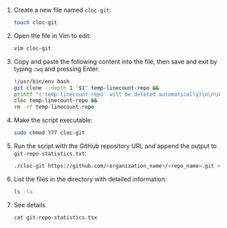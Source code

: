 1. Create a new file named `cloc-git`:
    ```bash
    touch cloc-git
    ```

2. Open the file in Vim to edit:
    ```bash
    vim cloc-git
    ```

3. Copy and paste the following content into the file, then save and exit by typing `:wq` and pressing Enter:
    ```bash
    !/usr/bin/env bash
    git clone --depth 1 "$1" temp-linecount-repo &&
    printf "('temp-linecount-repo' will be deleted automatically)\n\n\n" &&
    cloc temp-linecount-repo &&
    rm -rf temp-linecount-repo
    ```

4. Make the script executable:
    ```bash
    sudo chmod 777 cloc-git
    ```

5. Run the script with the GitHub repository URL and append the output to `git-repo-statistics.txt`:
    ```bash
    ./cloc-git https://github.com/<organization_name>/<repo_name>.git >> git-repo-statistics.txt
    ```

6. List the files in the directory with detailed information:
    ```bash
    ls -la
    ```

7. See details.
    ```bash
    cat git-repo-statistics.tsx
    ```
